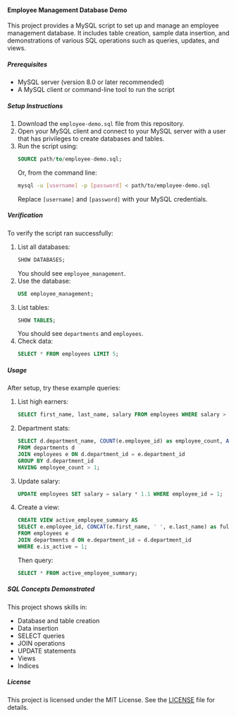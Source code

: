 #### Employee Management Database Demo

This project provides a MySQL script to set up and manage an employee management database. It includes table creation, sample data insertion, and demonstrations of various SQL operations such as queries, updates, and views.

##### Prerequisites
- MySQL server (version 8.0 or later recommended)
- A MySQL client or command-line tool to run the script

##### Setup Instructions
1. Download the `employee-demo.sql` file from this repository.
2. Open your MySQL client and connect to your MySQL server with a user that has privileges to create databases and tables.
3. Run the script using:
   ```sql
   SOURCE path/to/employee-demo.sql;
   ```
   Or, from the command line:
   ```bash
   mysql -u [username] -p [password] < path/to/employee-demo.sql
   ```
   Replace `[username]` and `[password]` with your MySQL credentials.

##### Verification
To verify the script ran successfully:
1. List all databases:
   ```sql
   SHOW DATABASES;
   ```
   You should see `employee_management`.
2. Use the database:
   ```sql
   USE employee_management;
   ```
3. List tables:
   ```sql
   SHOW TABLES;
   ```
   You should see `departments` and `employees`.
4. Check data:
   ```sql
   SELECT * FROM employees LIMIT 5;
   ```

##### Usage
After setup, try these example queries:
1. List high earners:
   ```sql
   SELECT first_name, last_name, salary FROM employees WHERE salary > 70000 ORDER BY salary DESC;
   ```
2. Department stats:
   ```sql
   SELECT d.department_name, COUNT(e.employee_id) as employee_count, AVG(e.salary) as average_salary
   FROM departments d
   JOIN employees e ON d.department_id = e.department_id
   GROUP BY d.department_id
   HAVING employee_count > 1;
   ```
3. Update salary:
   ```sql
   UPDATE employees SET salary = salary * 1.1 WHERE employee_id = 1;
   ```
4. Create a view:
   ```sql
   CREATE VIEW active_employee_summary AS
   SELECT e.employee_id, CONCAT(e.first_name, ' ', e.last_name) as full_name, e.email, e.salary, d.department_name
   FROM employees e
   JOIN departments d ON e.department_id = d.department_id
   WHERE e.is_active = 1;
   ```
   Then query:
   ```sql
   SELECT * FROM active_employee_summary;
   ```

##### SQL Concepts Demonstrated
This project shows skills in:
- Database and table creation
- Data insertion
- SELECT queries
- JOIN operations
- UPDATE statements
- Views
- Indices

##### License
This project is licensed under the MIT License. See the [LICENSE](LICENSE) file for details.

